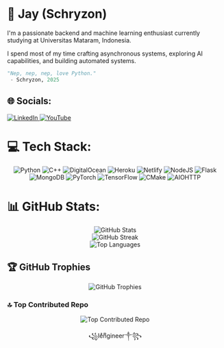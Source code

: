 # 💫 Jay (Schryzon)
I'm a passionate backend and machine learning enthusiast currently studying at Universitas Mataram, Indonesia. 

I spend most of my time crafting asynchronous systems, exploring AI capabilities, and building automated systems.

```python
"Nep, nep, nep, love Python."
 - Schryzon, 2025
```

## 🌐 Socials:
<p align="left">
  <a href="https://linkedin.com/in/schryzon">
    <img src="https://img.shields.io/badge/LinkedIn-%230077B5.svg?logo=linkedin&logoColor=white" alt="LinkedIn"/>
  </a>
  <a href="https://youtube.com/@schryzon">
    <img src="https://img.shields.io/badge/YouTube-%23FF0000.svg?logo=YouTube&logoColor=white" alt="YouTube"/>
  </a>
</p>

# 💻 Tech Stack:
<p align="center">
  <img src="https://img.shields.io/badge/python-3670A0?style=for-the-badge&logo=python&logoColor=ffdd54" alt="Python"/>
  <img src="https://img.shields.io/badge/c++-%2300599C.svg?style=for-the-badge&logo=c%2B%2B&logoColor=white" alt="C++"/>
  <img src="https://img.shields.io/badge/DigitalOcean-%230167ff.svg?style=for-the-badge&logo=digitalOcean&logoColor=white" alt="DigitalOcean"/>
  <img src="https://img.shields.io/badge/heroku-%23430098.svg?style=for-the-badge&logo=heroku&logoColor=white" alt="Heroku"/>
  <img src="https://img.shields.io/badge/netlify-%23000000.svg?style=for-the-badge&logo=netlify&logoColor=%2300C7B7" alt="Netlify"/>
  <img src="https://img.shields.io/badge/node.js-6DA55F?style=for-the-badge&logo=node.js&logoColor=white" alt="NodeJS"/>
  <img src="https://img.shields.io/badge/flask-%23000.svg?style=for-the-badge&logo=flask&logoColor=white" alt="Flask"/>
  <img src="https://img.shields.io/badge/MongoDB-%234ea94b.svg?style=for-the-badge&logo=mongodb&logoColor=white" alt="MongoDB"/>
  <img src="https://img.shields.io/badge/PyTorch-%23EE4C2C.svg?style=for-the-badge&logo=PyTorch&logoColor=white" alt="PyTorch"/>
  <img src="https://img.shields.io/badge/TensorFlow-%23FF6F00.svg?style=for-the-badge&logo=TensorFlow&logoColor=white" alt="TensorFlow"/>
  <img src="https://img.shields.io/badge/CMake-%23008FBA.svg?style=for-the-badge&logo=cmake&logoColor=white" alt="CMake"/>
  <img src="https://img.shields.io/badge/iohttp-%232C5bb4.svg?style=for-the-badge&logo=aiohttp&logoColor=white" alt="AIOHTTP"/>
</p>

# 📊 GitHub Stats:
<p align="center">
  <img src="https://github-readme-stats.vercel.app/api?username=Schryzon&theme=dark&hide_border=false&include_all_commits=false&count_private=false" alt="GitHub Stats"/>
  <br/>
  <img src="https://github-readme-streak-stats.herokuapp.com/?user=Schryzon&theme=dark&hide_border=false" alt="GitHub Streak"/>
  <br/>
  <img src="https://github-readme-stats.vercel.app/api/top-langs/?username=Schryzon&theme=dark&hide_border=false&include_all_commits=false&count_private=false&layout=compact" alt="Top Languages"/>
</p>

## 🏆 GitHub Trophies
<p align="center">
  <img src="https://github-profile-trophy.vercel.app/?username=Schryzon&theme=midnight-purple&no-frame=false&no-bg=false&margin-w=4" alt="GitHub Trophies"/>
</p>

### 🔝 Top Contributed Repo
<p align="center">
  <img src="https://github-contributor-stats.vercel.app/api?username=Schryzon&limit=5&theme=midnight-purple&combine_all_yearly_contributions=true" alt="Top Contributed Repo"/>
</p>

<!-- Proudly created with GPRM ( https://gprm.itsvg.in ) -->

<p align="center">꧁Ieͣnͫgineer༒꧂</p>
<!---
zd
--->
